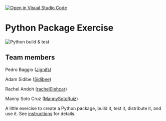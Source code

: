 [![Open in Visual Studio Code](https://classroom.github.com/assets/open-in-vscode-c66648af7eb3fe8bc4f294546bfd86ef473780cde1dea487d3c4ff354943c9ae.svg)](https://classroom.github.com/online_ide?assignment_repo_id=9088947&assignment_repo_type=AssignmentRepo)
# Python Package Exercise


![Python build & test](https://github.com/software-students-fall2022/python-package-exercise-project-3-team-3/actions/workflows/build.yaml/badge.svg)

## Team members
Pedro Baggio ([Jignifs](https://github.com/Jignifs))

Adam Sidibe ([Sidibee](https://github.com/sidibee))

Rachel Andoh ([rachel0lehcar](https://github.com/rachel0lehcar))

Manny Soto Cruz ([MannySotoRuiz](https://github.com/MannySotoRuiz))


A little exercise to create a Python package, build it, test it, distribute it, and use it. See [instructions](./instructions.md) for details.
